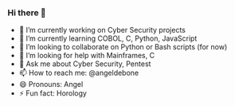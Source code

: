 ### Hi there 👋

- 🔭 I’m currently working on Cyber Security projects
- 🌱 I’m currently learning COBOL, C, Python, JavaScript 
- 👯 I’m looking to collaborate on Python or Bash scripts (for now)
- 🤔 I’m looking for help with Mainframes, C
- 💬 Ask me about Cyber Security, Pentest
- 📫 How to reach me: @angeldebone
- 😄 Pronouns: Angel
- ⚡ Fun fact: Horology


